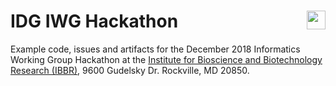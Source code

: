 # IDG IWG Hackathon  <img src="https://druggablegenome.net/IDG_Images_Index/IDGLOGO.png" height="30" style="float:right"> 

Example code, issues and artifacts for the December 2018 Informatics Working Group Hackathon
at the [Institute for Bioscience and Biotechnology Research
(IBBR)](https://www.ibbr.umd.edu/), 9600 Gudelsky Dr. Rockville, MD 20850.
